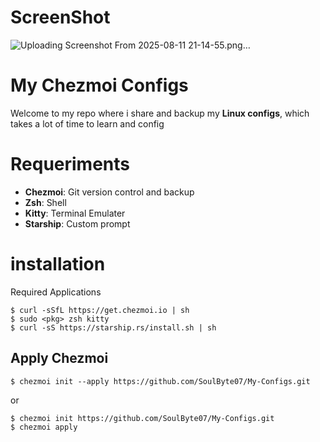 # ScreenShot
![Uploading Screenshot From 2025-08-11 21-14-55.png…]()

# My Chezmoi Configs

Welcome to my repo where i share and backup my **Linux configs**, which takes a lot of time to learn and config

# Requeriments

- **Chezmoi**: Git version control and backup
- **Zsh**: Shell
- **Kitty**: Terminal Emulater
- **Starship**: Custom prompt

# installation

Required Applications

```
$ curl -sSfL https://get.chezmoi.io | sh
$ sudo <pkg> zsh kitty
$ curl -sS https://starship.rs/install.sh | sh
```

## Apply Chezmoi

```
$ chezmoi init --apply https://github.com/SoulByte07/My-Configs.git
```

or

```
$ chezmoi init https://github.com/SoulByte07/My-Configs.git
$ chezmoi apply
```

